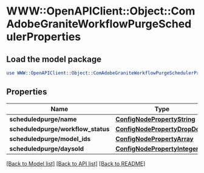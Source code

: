 # WWW::OpenAPIClient::Object::ComAdobeGraniteWorkflowPurgeSchedulerProperties

## Load the model package
```perl
use WWW::OpenAPIClient::Object::ComAdobeGraniteWorkflowPurgeSchedulerProperties;
```

## Properties
Name | Type | Description | Notes
------------ | ------------- | ------------- | -------------
**scheduledpurge/name** | [**ConfigNodePropertyString**](ConfigNodePropertyString.md) |  | [optional] 
**scheduledpurge/workflow_status** | [**ConfigNodePropertyDropDown**](ConfigNodePropertyDropDown.md) |  | [optional] 
**scheduledpurge/model_ids** | [**ConfigNodePropertyArray**](ConfigNodePropertyArray.md) |  | [optional] 
**scheduledpurge/daysold** | [**ConfigNodePropertyInteger**](ConfigNodePropertyInteger.md) |  | [optional] 

[[Back to Model list]](../README.md#documentation-for-models) [[Back to API list]](../README.md#documentation-for-api-endpoints) [[Back to README]](../README.md)



